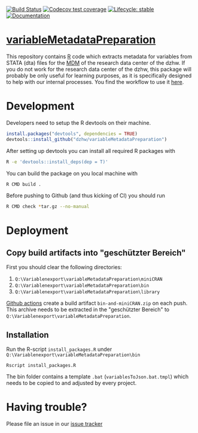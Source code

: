   <!-- badges: start -->
  [![Build Status](https://github.com/dzhw/variableMetadataPreparation/workflows/Build%20and%20Deploy/badge.svg)](https://github.com/dzhw/variableMetadataPreparation/actions)
  [![Codecov test coverage](https://codecov.io/gh/dzhw/variableMetadataPreparation/branch/master/graph/badge.svg)](https://codecov.io/gh/dzhw/variableMetadataPreparation?branch=master)
  [![Lifecycle: stable](https://img.shields.io/badge/lifecycle-stable-brightgreen.svg)](https://www.tidyverse.org/lifecycle/#stable) [![Documentation](https://img.shields.io/badge/documentation--brightgreen)](https://dzhw.github.io/variableMetadataPreparation/)
  <!-- badges: end -->

# [variableMetadataPreparation](https://dzhw.github.io/variableMetadataPreparation/)
This repository contains [R](https://www.r-project.org/about.html) code which
extracts metadata for variables from STATA (dta) files for the [MDM](https://metadata.fdz.dzhw.eu)
of the research data center of the dzhw. If you do not work for the research
data center of the dzhw, this package will probably be only useful for learning
purposes, as it is specifically designed to help with our internal processes.
You find the workflow to use it [here](https://github.com/dzhw/FDZ_Allgemein/wiki/Variablen-(Variables)).

# Development

Developers need to setup the R devtools on their machine.
```r
install.packages("devtools", dependencies = TRUE)
devtools::install_github("dzhw/variableMetadataPreparation")
```

After setting up devtools you can install all required R packages with

```bash
R -e 'devtools::install_deps(dep = T)'
```

You can build the package on you local machine with

```bash
R CMD build .
```

Before pushing to Github (and thus kicking of CI) you should run

```bash
R CMD check *tar.gz --no-manual
```
# Deployment

## Copy build artifacts into "geschützter Bereich"

First you should clear the following directories:
1. `Q:\Variablenexport\variableMetadataPreparation\miniCRAN`
2. `Q:\Variablenexport\variableMetadataPreparation\bin`
3. `Q:\Variablenexport\variableMetadataPreparation\library`

[Github actions](https://github.com/dzhw/variableMetadataPreparation/actions) create a build artifact `bin-and-miniCRAN.zip` on each push. This archive needs to be extracted in the "geschützter Bereich" to `Q:\Variablenexport\variableMetadataPreparation`.

## Installation

Run the R-script `install_packages.R` under `Q:\Variablenexport\variableMetadataPreparation\bin`

```
Rscript install_packages.R
```

The bin folder contains a template `.bat` (`variablesToJson.bat.tmpl`) which needs to be copied to and adjusted by every project.

# Having trouble?

Please file an issue in our [issue tracker](https://github.com/dzhw/metadatamanagement/issues)
